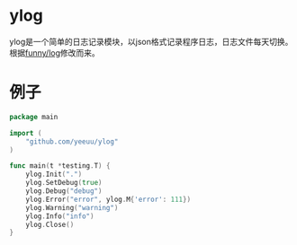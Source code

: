 # ylog

ylog是一个简单的日志记录模块，以json格式记录程序日志，日志文件每天切换。根据[funny/log](https://github.com/funny/log)修改而来。

# 例子

```go
package main

import (
	"github.com/yeeuu/ylog"
)

func main(t *testing.T) {
	ylog.Init(".")
	ylog.SetDebug(true)
	ylog.Debug("debug")
	ylog.Error("error", ylog.M{'error': 111})
	ylog.Warning("warning")
	ylog.Info("info")
	ylog.Close()
}
```
